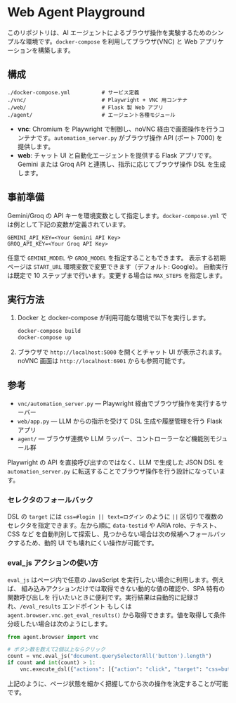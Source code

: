 # Web Agent Playground

このリポジトリは、AI エージェントによるブラウザ操作を実験するためのシンプルな環境です。`docker-compose` を利用してブラウザ(VNC) と Web アプリケーションを構築します。

## 構成

```
./docker-compose.yml          # サービス定義
./vnc/                        # Playwright + VNC 用コンテナ
./web/                        # Flask 製 Web アプリ
./agent/                      # エージェント各種モジュール
```

- **vnc**: Chromium を Playwright で制御し、noVNC 経由で画面操作を行うコンテナです。`automation_server.py` がブラウザ操作 API (ポート 7000) を提供します。
- **web**: チャット UI と自動化エージェントを提供する Flask アプリです。Gemini または Groq API と連携し、指示に応じてブラウザ操作 DSL を生成します。

## 事前準備

Gemini/Groq の API キーを環境変数として指定します。`docker-compose.yml` では例として下記の変数が定義されています。

```
GEMINI_API_KEY=<Your Gemini API Key>
GROQ_API_KEY=<Your Groq API Key>
```

任意で `GEMINI_MODEL` や `GROQ_MODEL` を指定することもできます。
表示する初期ページは `START_URL` 環境変数で変更できます（デフォルト: Google）。
自動実行は既定で 10 ステップまで行います。変更する場合は `MAX_STEPS` を指定します。

## 実行方法

1. Docker と docker-compose が利用可能な環境で以下を実行します。

   ```bash
   docker-compose build
   docker-compose up
   ```

2. ブラウザで `http://localhost:5000` を開くとチャット UI が表示されます。noVNC 画面は `http://localhost:6901` からも参照可能です。

## 参考

- `vnc/automation_server.py` — Playwright 経由でブラウザ操作を実行するサーバー
- `web/app.py` — LLM からの指示を受けて DSL 生成や履歴管理を行う Flask アプリ
- `agent/` — ブラウザ連携や LLM ラッパー、コントローラーなど機能別モジュール群

Playwright の API を直接呼び出すのではなく、LLM で生成した JSON DSL を `automation_server.py` に転送することでブラウザ操作を行う設計になっています。

### セレクタのフォールバック

DSL の `target` には `css=#login || text=ログイン` のように `||` 区切りで複数の
セレクタを指定できます。左から順に `data-testid` や ARIA role、テキスト、CSS など
を自動判別して探索し、見つからない場合は次の候補へフォールバックするため、動的 UI
でも壊れにくい操作が可能です。

### eval_js アクションの使い方

`eval_js` はページ内で任意の JavaScript を実行したい場合に利用します。例えば、
組み込みアクションだけでは取得できない動的な値の確認や、SPA 特有の関数呼び出しを
行いたいときに便利です。実行結果は自動的に記録され、`/eval_results` エンドポイント
もしくは `agent.browser.vnc.get_eval_results()` から取得できます。値を取得して条件
分岐したい場合は次のようにします。

```python
from agent.browser import vnc

# ボタン数を数えて2個以上ならクリック
count = vnc.eval_js("document.querySelectorAll('button').length")
if count and int(count) > 1:
    vnc.execute_dsl({"actions": [{"action": "click", "target": "css=button"}]})
```

上記のように、ページ状態を細かく把握してから次の操作を決定することが可能です。

